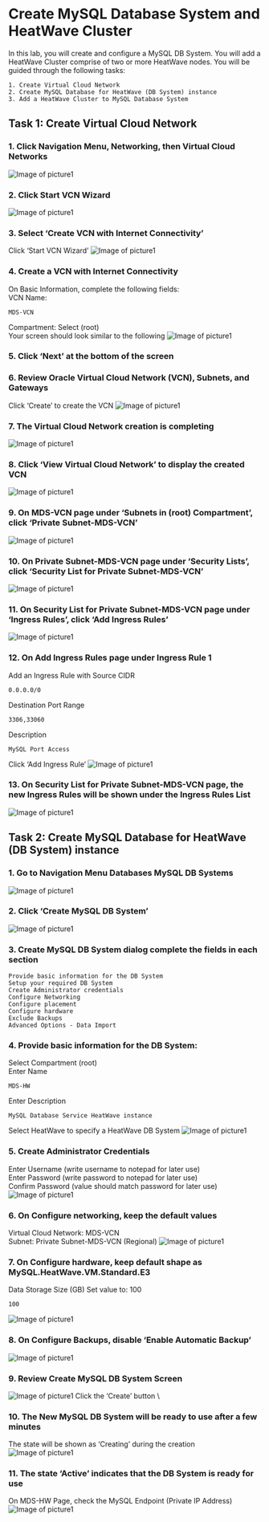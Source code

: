 # Create MySQL Database System and HeatWave Cluster
In this lab, you will create and configure a MySQL DB System. You will add a HeatWave Cluster comprise of two or more HeatWave nodes. You will be guided through the following tasks:

    1. Create Virtual Cloud Network
    2. Create MySQL Database for HeatWave (DB System) instance 
    3. Add a HeatWave Cluster to MySQL Database System

## Task 1: Create Virtual Cloud Network
### 1. Click Navigation Menu, Networking, then Virtual Cloud Networks
![Image of picture1](https://github.com/tripplea-sg/Heatwave_Workshop_Feb2022/blob/main/Images/03vcn01.png)
### 2. Click Start VCN Wizard
![Image of picture1](https://github.com/tripplea-sg/Heatwave_Workshop_Feb2022/blob/main/Images/03vcn02.png)
### 3. Select ‘Create VCN with Internet Connectivity’  
Click ‘Start VCN Wizard’ 
![Image of picture1](https://github.com/tripplea-sg/Heatwave_Workshop_Feb2022/blob/main/Images/03vcn03.png)
### 4. Create a VCN with Internet Connectivity 
On Basic Information, complete the following fields: \
VCN Name:
```
MDS-VCN
```
Compartment: Select (root) \
Your screen should look similar to the following
![Image of picture1](https://github.com/tripplea-sg/Heatwave_Workshop_Feb2022/blob/main/Images/03vcn04.png)
### 5. Click ‘Next’ at the bottom of the screen 
### 6. Review Oracle Virtual Cloud Network (VCN), Subnets, and Gateways 
Click ‘Create’ to create the VCN 
![Image of picture1](https://github.com/tripplea-sg/Heatwave_Workshop_Feb2022/blob/main/Images/03vcn04-1.png)
### 7. The Virtual Cloud Network creation is completing 
![Image of picture1](https://github.com/tripplea-sg/Heatwave_Workshop_Feb2022/blob/main/Images/03vcn05.png)
### 8. Click ‘View Virtual Cloud Network’ to display the created VCN 
![Image of picture1](https://github.com/tripplea-sg/Heatwave_Workshop_Feb2022/blob/main/Images/03vcn06.png)
### 9. On MDS-VCN page under ‘Subnets in (root) Compartment’, click ‘Private Subnet-MDS-VCN’ 
![Image of picture1](https://github.com/tripplea-sg/Heatwave_Workshop_Feb2022/blob/main/Images/03vcn07.png)
### 10. On Private Subnet-MDS-VCN page under ‘Security Lists’, click ‘Security List for Private Subnet-MDS-VCN’ 
![Image of picture1](https://github.com/tripplea-sg/Heatwave_Workshop_Feb2022/blob/main/Images/03vcn08.png)
### 11. On Security List for Private Subnet-MDS-VCN page under ‘Ingress Rules’, click ‘Add Ingress Rules’ 
![Image of picture1](https://github.com/tripplea-sg/Heatwave_Workshop_Feb2022/blob/main/Images/03vcn09.png)
### 12. On Add Ingress Rules page under Ingress Rule 1 
Add an Ingress Rule with Source CIDR
```
0.0.0.0/0
```
Destination Port Range
```
3306,33060
```
Description
```
MySQL Port Access
```
Click ‘Add Ingress Rule’ 
![Image of picture1](https://github.com/tripplea-sg/Heatwave_Workshop_Feb2022/blob/main/Images/03vcn10.png)
### 13. On Security List for Private Subnet-MDS-VCN page, the new Ingress Rules will be shown under the Ingress Rules List 
![Image of picture1](https://github.com/tripplea-sg/Heatwave_Workshop_Feb2022/blob/main/Images/03vcn11.png)

## Task 2: Create MySQL Database for HeatWave (DB System) instance
### 1. Go to Navigation Menu Databases MySQL DB Systems 
![Image of picture1](https://github.com/tripplea-sg/Heatwave_Workshop_Feb2022/blob/main/Images/04mysql01.png)
### 2. Click ‘Create MySQL DB System’ 
![Image of picture1](https://github.com/tripplea-sg/Heatwave_Workshop_Feb2022/blob/main/Images/04mysql02.png)
### 3. Create MySQL DB System dialog complete the fields in each section

    Provide basic information for the DB System
    Setup your required DB System
    Create Administrator credentials
    Configure Networking
    Configure placement
    Configure hardware
    Exclude Backups
    Advanced Options - Data Import

### 4. Provide basic information for the DB System: 
Select Compartment (root) \
Enter Name
```
MDS-HW
```
Enter Description
```
MySQL Database Service HeatWave instance
```
Select HeatWave to specify a HeatWave DB System 
![Image of picture1](https://github.com/tripplea-sg/Heatwave_Workshop_Feb2022/blob/main/Images/04mysql03-3.png)
### 5. Create Administrator Credentials 
Enter Username (write username to notepad for later use) \
Enter Password (write password to notepad for later use) \
Confirm Password (value should match password for later use) \
![Image of picture1](https://github.com/tripplea-sg/Heatwave_Workshop_Feb2022/blob/main/Images/04mysql04.png)
### 6. On Configure networking, keep the default values
Virtual Cloud Network: MDS-VCN \
Subnet: Private Subnet-MDS-VCN (Regional)
![Image of picture1](https://github.com/tripplea-sg/Heatwave_Workshop_Feb2022/blob/main/Images/04mysql05.png)
### 7. On Configure hardware, keep default shape as MySQL.HeatWave.VM.Standard.E3 
Data Storage Size (GB) Set value to: 100
```
100
```
![Image of picture1](https://github.com/tripplea-sg/Heatwave_Workshop_Feb2022/blob/main/Images/04mysql07-3-100.png)
### 8. On Configure Backups, disable ‘Enable Automatic Backup’
![Image of picture1](https://github.com/tripplea-sg/Heatwave_Workshop_Feb2022/blob/main/Images/04mysql08.png)
### 9. Review Create MySQL DB System Screen 
![Image of picture1](https://github.com/tripplea-sg/Heatwave_Workshop_Feb2022/blob/main/Images/04mysql09-3.png)
Click the ‘Create’ button \
### 10. The New MySQL DB System will be ready to use after a few minutes 
The state will be shown as ‘Creating’ during the creation 
![Image of picture1](https://github.com/tripplea-sg/Heatwave_Workshop_Feb2022/blob/main/Images/04mysql10-3.png)
### 11. The state ‘Active’ indicates that the DB System is ready for use 
On MDS-HW Page, check the MySQL Endpoint (Private IP Address) 
![Image of picture1](https://github.com/tripplea-sg/Heatwave_Workshop_Feb2022/blob/main/Images/04mysql11-3.png)

